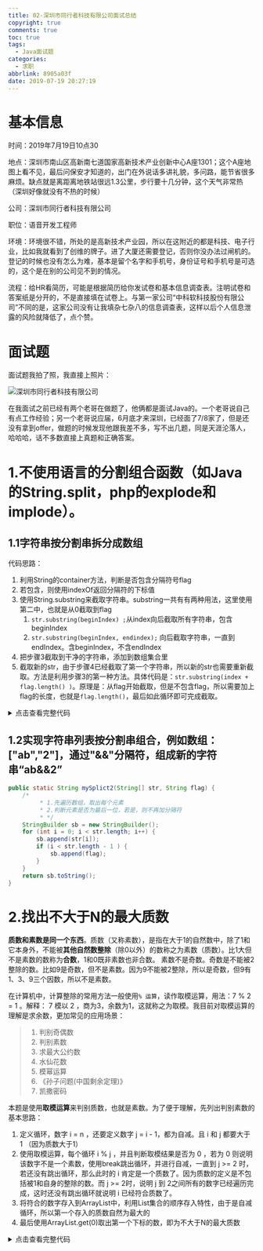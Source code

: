 ```yaml
---
title: 02-深圳市同行者科技有限公司面试总结
copyright: true
comments: true
toc: true
tags:
  - Java面试题
categories:
  - 求职
abbrlink: 8905a03f
date: 2019-07-19 20:27:19
---
```


# 基本信息

时间：2019年7月19日10点30

地点：深圳市南山区高新南七道国家高新技术产业创新中心A座1301；这个A座地图上看不见，最后问保安才知道的，出门在外说话多讲礼貌，多问路，能节省很多麻烦。缺点就是离距离地铁站很远1.3公里，步行要十几分钟，这个天气非常热（深圳好像就没有不热的时候）

公司：深圳市同行者科技有限公司

职位：语音开发工程师

环境：环境很不错，所处的是高新技术产业园，所以在这附近的都是科技、电子行业，比如我就看到了创维的牌子。进了大厦还需要登记，否则你没办法过闸机的。登记的时候也没有怎么为难，基本是留个名字和手机号，身份证号和手机号是可选的，这个是在别的公司见不到的情况。

流程：给HR看简历，可能是根据简历给你发试卷和基本信息调查表。注明试卷和答案纸是分开的，不是直接填在试卷上。与第一家公司“中科软科技股份有限公司”不同的是，这家公司没有让我填杂七杂八的信息调查表，这样以后个人信息泄露的风险就降低了，点个赞。

# 面试题

面试题我拍了照，我直接上照片：

![深圳市同行者科技有限公司](//ws3.sinaimg.cn/large/96e311f0gy1g55ft2pae7j20ep0f3ajk.jpg)

在我面试之前已经有两个老哥在做题了，他俩都是面试Java的。一个老哥说自己有点工作经验；另一个老哥说应届，6月底才来深圳，已经面了7/8家了，但是还没有拿到offer，做题的时候发现他跟我差不多，写不出几题，同是天涯沦落人，哈哈哈，话不多数直接上真题和正确答案。

# 1.不使用语言的分割组合函数（如Java的String.split，php的explode和implode）。

## 1.1字符串按分割串拆分成数组

代码思路：

1. 利用String的container方法，判断是否包含分隔符号flag
2. 若包含，则使用indexOf返回分隔符的下标值
3. 使用String.substring来截取字符串。substring一共有有两种用法，这里使用第二中，也就是从0截取到flag
   1. `str.substring(beginIndex) ;`从index向后截取所有字符串，包含beginIndex
   2. `str.substring(beginIndex, endindex);` 向后截取字符串，一直到endIndex。含beginIndex，不含endIndex
4. 把步骤3截取到干净的字符串，添加到数组集合里
5. 截取新的str，由于步骤4已经截取了第一个字符串，所以新的str也需要重新截取。方法是利用步骤3的第一种方法。具体代码是：`str.substring(index + flag.length() )`。原理是：从flag开始截取，但是不包含flag，所以需要加上flag的长度，也就是`flag.length()`，最后如此循环即可完成截取。

<details>
	<summary>点击查看完整代码</summary>
```java
    /**
     * TOO: 分割字符串返回ArrayList
     *
     * @author shanLan misterchou@qq.com
     * @date 2019/7/19 22:02
     * @return
     * 测试字符串 ： String str = "asf,123,dsaf,dgasd123,asdfa1,asdfs34,dfas23.-";
     */
    public static String[] mySplict(String str, String flag) {
        ArrayList<String> al = new ArrayList<String>();
        while (str.contains(flag)) {
            // 返回标记的下标
            int index = str.indexOf(flag);
            // 把截取好的字符串存起来
            String tmp = str.substring(0, index);
            al.add(tmp);
            str = str.substring(index + flag.length());
        }
        // 兜底；若字符串里不包含flag，说明这个字符串不需要切割，那么字节添加到ArrayList里
        al.add(str);
        // 通过toArray方法，指定数组类型直接转换。
        return al.toArray(new String[al.size()]);
    }
// ------打印结果------
/*
asf
123
dsaf
dgasd123
asdfa1
asdfs34
*/
```
</details>



## 1.2实现字符串列表按分割串组合，例如数组：["ab","2"]，通过"&&"分隔符，组成新的字符串“ab&&2”

```java
public static String mySplict2(String[] str, String flag) {
    /*
         * 1.先遍历数组，取出每个元素
         * 2.判断元素是否为最后一位，若是，则不再加分隔符
         * */
    StringBuilder sb = new StringBuilder();
    for (int i = 0; i < str.length; i++) {
        sb.append(str[i]);
        if (i < str.length - 1 ) {
            sb.append(flag);
        }
    }
    return sb.toString();
}
```

# 2.找出不大于N的最大质数

**质数和素数是同一个东西**。质数（又称素数），是指在大于1的自然数中，除了1和它本身外，不能被**其他自然数整除**（除0以外）的数称之为素数（质数）。比1大但不是素数的数称为**合数**，1和0既非素数也非合数。
素数不是奇数。奇数是不能被2整除的数。比如9是奇数，但不是素数。因为9不能被2整除，所以是奇数，但9有1、3、9三个因数，所以不是素数。

在计算机中，计算整除的常用方法一般使用`% 运算`，读作取模运算，用法：7 %  2 = 1 。解释： 7 模以 2 ，商为3，余数为1，这就称之为取模。我目前对取模运算的理解是求余数，更加常见的应用场景：

> 1. 判别奇偶数
> 2. 判别素数
> 3. 求最大公约数
> 4. 水仙花数
> 5. 模幂运算
> 6. 《孙子问题(中国剩余定理)》
> 7. 凯撒密码
>

本题是使用**取模运算**来判别质数，也就是素数。为了便于理解，先列出判别素数的基本思路：

1. 定义循环，数字 i = n ，还要定义数字 j = i - 1，都为自减。且 i 和 j 都要大于 1 （因为质数大于1）
2. 使用取模运算，每个循环 i % j ，并且判断取模结果是否为 0 ，若为 0 则说明该数字不是一个素数，使用break跳出循环，并进行自减，一直到 j  >= 2 时，若还没有跳出循环，那么此时的 i 肯定是一个质数了。因为质数的定义是不包括被1和自身的整除的数。而 j >= 2时，说明 j 到 2之间所有的数字已经遍历完成，这时还没有跳出循环就说明 i 已经符合质数了。
3. 将符合的数字存入到ArrayList中，利用List集合的顺序存入特性，由于是自减循环，所以第一个存入的质数自然为最大的
4. 最后使用ArrayList.get(0)取出第一个下标的数，即为不大于N的最大质数
<details><summary>点击查看完整代码</summary>
```java
/**
 * TODO: 求不大于N的最大质数
 *
 * @author shanLan misterchou@qq.com
 * @date 2019/7/24 0:49
 */
public static int maxPrimeNum(int n) {
    // 用来存质数
    ArrayList<Integer> arr = new ArrayList<>();
    for (int i = n - 1; i > 1; i--) {
        // 比i小1的数
        for (int j = i - 1; j > 1; j--) {
            // 非质数
            if (i % j == 0) {
                break;//跳出冫
            }
            // 只有j小于等于2，并且没有break跳出循环时，此时的i才为质数
            if (j <= 2) {
                // 存入集合中，便于后续取出
                arr.add(i);
            }
        }
    }
    // 利用ArrayList顺序存储的特性，将第一个存入的数字取出。
    // 原因是我们采用自减遍历，所以第一个遍历出来的质数是最大的
    System.err.println("不大于" + n + "的最大质数=" + arr.get(0));
    return arr.get(0);
}
```
</details>
